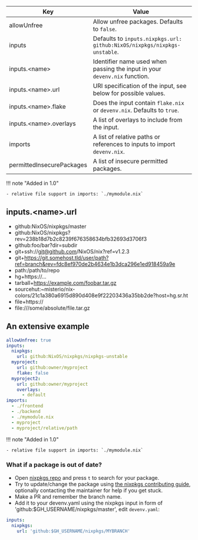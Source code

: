 
| Key                          | Value                                                                         |
| ---------------------------- | ----------------------------------------------------------------------------- |
| allowUnfree                  | Allow unfree packages. Defaults to `false`.                                   |
| inputs                       | Defaults to `inputs.nixpkgs.url: github:NixOS/nixpkgs/nixpkgs-unstable`.      |
| inputs.&lt;name&gt;          | Identifier name used when passing the input in your ``devenv.nix`` function.  |
| inputs.&lt;name&gt;.url      | URI specification of the input, see below for possible values.                |
| inputs.&lt;name&gt;.flake    | Does the input contain ``flake.nix`` or ``devenv.nix``. Defaults to ``true``. |
| inputs.&lt;name&gt;.overlays | A list of overlays to include from the input.                                 |
| imports                      | A list of relative paths or references to inputs to import ``devenv.nix``.    |
| permittedInsecurePackages    | A list of insecure permitted packages.                                        |

!!! note "Added in 1.0"

    - relative file support in imports: `./mymodule.nix`

## inputs.&lt;name&gt;.url

- github:NixOS/nixpkgs/master
- github:NixOS/nixpkgs?rev=238b18d7b2c8239f676358634bfb32693d3706f3
- github:foo/bar?dir=subdir
- git+ssh://git@github.com/NixOS/nix?ref=v1.2.3
- git+https://git.somehost.tld/user/path?ref=branch&rev=fdc8ef970de2b4634e1b3dca296e1ed918459a9e
- path:/path/to/repo
- hg+https://...
- tarball+https://example.com/foobar.tar.gz
- sourcehut:~misterio/nix-colors/21c1a380a6915d890d408e9f22203436a35bb2de?host=hg.sr.ht
- file+https://
- file:///some/absolute/file.tar.gz

## An extensive example

```yaml
allowUnfree: true
inputs:
  nixpkgs:
    url: github:NixOS/nixpkgs/nixpkgs-unstable
  myproject:
    url: github:owner/myproject
    flake: false
  myproject2:
    url: github:owner/myproject
    overlays:
      - default
imports:
  - ./frontend
  - ./backend
  - ./mymodule.nix
  - myproject
  - myproject/relative/path
```

!!! note "Added in 1.0"

    - relative file support in imports: `./mymodule.nix`

### What if a package is out of date?

- Open [nixpkgs repo](https://github.com/NixOS/nixpkgs) and press `t` to search for your package.
- Try to update/change the package using [the nixpkgs contributing guide](https://nixos.org/manual/nixpkgs/stable/#chap-quick-start), optionally contacting the maintainer for help if you get stuck.
- Make a PR and remember the branch name.
- Add it to your devenv.yaml using the nixpkgs input in form of 'github:$GH_USERNAME/nixpkgs/master', edit `devenv.yaml`:

```yaml
inputs:
  nixpkgs:
    url: 'github:$GH_USERNAME/nixpkgs/MYBRANCH'
```


